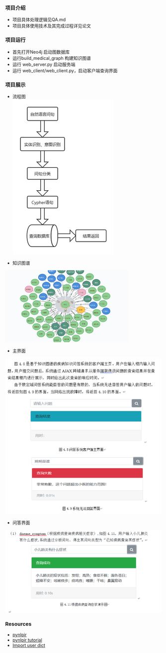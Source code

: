 ### 项目介绍
* 项目具体处理逻辑见QA.md
* 项目具体使用技术及其完成过程详见论文

### 项目运行
* 首先打开Neo4j 启动图数据库
* 运行build_medical_graph 构建知识图谱
* 运行 web_server.py 启动服务端
* 运行 web_client/web_client.py，启动客户端查询界面

### 项目展示
* 流程图  
![流程图](./images/流程图.png)

* 知识图谱 

![只是图谱](./images/MG.png)

* 主界面
  
![主界面](./images/index.png)
* 问答界面  

![问答界面](./images/QA.png)


### Resources
* [pynlpir](https://github.com/tsroten/pynlpir)
* [pynlpir tutorial](https://pynlpir.readthedocs.io/en/latest/tutorial.html)
* [Import user dict](https://blog.csdn.net/GreatXiang888/article/details/103752847)
